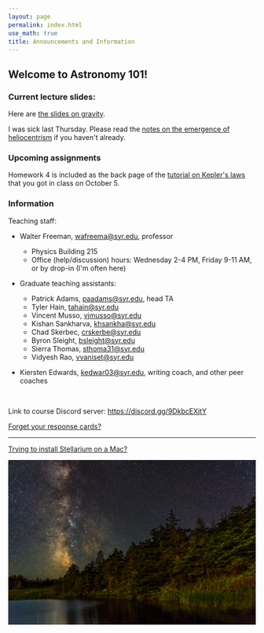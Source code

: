 ```yaml
---
layout: page 
permalink: index.html
use_math: true 
title: Announcements and Information
---
```


## Welcome to Astronomy 101!

### Current lecture slides:

Here are <a href="slides/lecture12/lecture12.pdf">the slides on gravity</a>. 

I was sick last Thursday. Please read the <a href="heliocentrism.html">notes on the emergence of heliocentrism</a> if you haven't already.


### Upcoming assignments

Homework 4 is included as the back page of the <a href="tutorials/keplers-laws/keplers-laws.pdf">tutorial on Kepler's laws</a> that you got in class on October 5. 



### Information

Teaching staff:

* Walter Freeman, <wafreema@syr.edu>, professor
  * Physics Building 215
  * Office (help/discussion) hours: Wednesday 2-4 PM, Friday 9-11 AM, or by drop-in (I'm often here)

* Graduate teaching assistants:
    * Patrick Adams, <paadams@syr.edu>, head TA
    * Tyler Hain, <tahain@syr.edu>
    * Vincent Musso, <vjmusso@syr.edu>
    * Kishan Sankharva, <khsankha@syr.edu>
    * Chad Skerbec, <crskerbe@syr.edu>
    * Byron Sleight, <bsleight@syr.edu>
    * Sierra Thomas, <sthoma31@syr.edu>
    * Vidyesh Rao, <vvaniset@syr.edu>
    
* Kiersten Edwards, <kedwar03@syr.edu>, writing coach, and other peer coaches 

<br>

Link to course Discord server: <https://discord.gg/9DkbcEXjtY>


<a href="cards.html">Forget your response cards?</a>

---

<a href="stellarium-mac.html">Trying to install Stellarium on a Mac?</a>

<center> <img src="darkened-milky-way.jpg">
<br>
